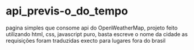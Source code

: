 # api_previs-o_do_tempo

pagina simples que consome api do OpenWeatherMap, projeto feito utilizando html, css, javascript puro, basta escreve o nome da cidade
as requisições foram traduzidas execto para lugares fora do brasil
